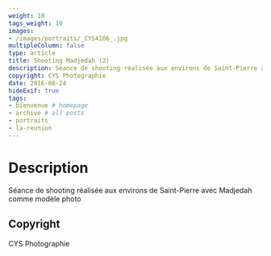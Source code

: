 ```yaml
---
weight: 10
tags_weight: 10
images:
- /images/portraits/_CYS4106_.jpg
multipleColumn: false
type: article
title: Shooting Madjedah (2)
description: Séance de shooting réalisée aux environs de Saint-Pierre avec Madjedah comme modèle photo
copyright: CYS Photographie
date: 2016-08-24
hideExif: true
tags:
- bienvenue # homepage
- archive # all posts
- portraits
- la-reunion
---
```


# Description

Séance de shooting réalisée aux environs de Saint-Pierre avec Madjedah comme modèle photo

## Copyright

CYS Photographie
